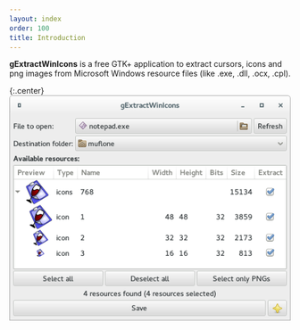 ```yaml
---
layout: index
order: 100
title: Introduction
---
```

**gExtractWinIcons** is a free GTK+ application to extract cursors, icons and png
images from Microsoft Windows resource files (like .exe, .dll, .ocx, .cpl).

{:.center}
![Main window](/resources/gextractwinicons/archive/latest/english/main.png)
